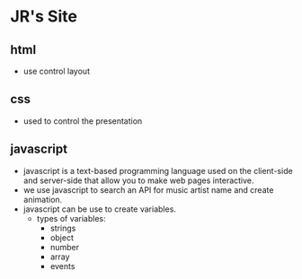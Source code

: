 # JR's Site
## html
- use control layout
## css
- used to control the presentation 
## javascript
- javascript is a text-based programming language used on the client-side and server-side that allow you to make web pages interactive.
- we use javascript to search an API for music artist name and create animation.
- javascript can be use to create variables.
  - types of variables:
    - strings
    - object 
    - number 
    - array
    - events